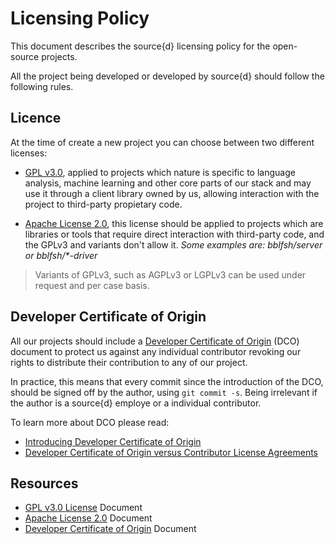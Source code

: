 # Licensing Policy

This document describes the source{d} licensing policy for the open-source
projects.

All the project being developed or developed by source{d} should follow the
following rules.

## Licence

At the time of create a new project you can choose between two different
licenses:

- [GPL v3.0](https://www.gnu.org/licenses/gpl.html), applied to projects which nature is specific to language analysis, machine learning and other core parts of our stack and may use it through a client library owned by us, allowing interaction with the project to third-party propietary code.


- [Apache License 2.0](https://www.apache.org/licenses/LICENSE-2.0), this license should be applied to projects which are libraries or tools that require direct interaction with third-party code, and the GPLv3 and variants don't allow it. _Some examples are: bblfsh/server or bblfsh/*-driver_

> Variants of GPLv3, such as AGPLv3 or LGPLv3 can be used under request and per case basis.

## Developer Certificate of Origin

All our projects should include a [Developer Certificate of Origin](https://developercertificate.org/) (DCO) document to protect us against any individual contributor revoking our rights to distribute their contribution to any of our project.

In practice, this means that every commit since the introduction of the DCO, should be signed off by the author, using `git commit -s`. Being irrelevant if the author is a source{d} employe or a individual contributor.

To learn more about DCO please read:

- [Introducing Developer Certificate of Origin](https://blog.chef.io/2016/09/19/introducing-developer-certificate-of-origin/)
- [Developer Certificate of Origin versus Contributor License Agreements](https://julien.ponge.org/blog/developer-certificate-of-origin-versus-contributor-license-agreements/)


## Resources

- [GPL v3.0 License](documents/gpl/LICENSE) Document
- [Apache License 2.0](documents/apache/LICENSE) Document
- [Developer Certificate of Origin](documents/gpl/DCO) Document